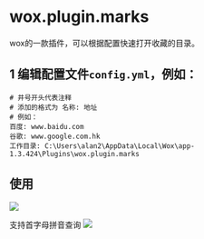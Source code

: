 # wox.plugin.marks
wox的一款插件，可以根据配置快速打开收藏的目录。
## 1 编辑配置文件`config.yml`，例如：
```
# 井号开头代表注释
# 添加的格式为 名称: 地址
# 例如：
百度: www.baidu.com
谷歌: www.google.com.hk
工作目录: C:\Users\alan2\AppData\Local\Wox\app-1.3.424\Plugins\wox.plugin.marks
```
## 使用
![](http://oqdzx28cd.bkt.clouddn.com/18-1-26/55404371.jpg)

支持首字母拼音查询
![](http://oqdzx28cd.bkt.clouddn.com/18-1-26/79977127.jpg)